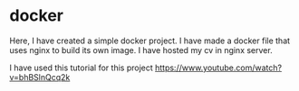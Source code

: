 # docker
Here, I have created a simple docker project. I have made a docker file that uses nginx to build its own image. I have hosted my cv in nginx server.

I have used this tutorial for this project https://www.youtube.com/watch?v=bhBSlnQcq2k
